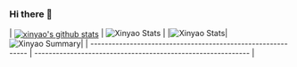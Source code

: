 ### Hi there 👋

<!--
**mango2630/mango2630** is a ✨ _special_ ✨ repository because its `README.md` (this file) appears on your GitHub profile.

Here are some ideas to get you started:

- 🔭 I’m currently working on ...
- 🌱 I’m currently learning ...
- 👯 I’m looking to collaborate on ...
- 🤔 I’m looking for help with ...
- 💬 Ask me about ...
- 📫 How to reach me: ...
- 😄 Pronouns: ...
- ⚡ Fun fact: ...
-->
| <a href="https://github.com/liuxinyao1/github-readme-stats"><img align="center" src="https://github-readme-stats.vercel.app/api?username=liuxinyao1&show_icons=true&include_all_commits=true&theme=buefy&hide_border=true" alt="xinyao's github stats" /></a> | ![Xinyao Stats](https://github-profile-summary-cards.vercel.app/api/cards/most-commit-language?username=liuxinyao1&theme=solarized_dark) |
|![Xinyao Stats](https://github-profile-summary-cards.vercel.app/api/cards/repos-per-language?username=liuxinyao1&theme=solarized_dark)|![Xinyao Summary](https://github-profile-summary-cards.vercel.app/api/cards/profile-details?username=liuxinyao1&theme=solarized_dark)|
| ------------------------------------------------------------ | ------------------------------------------------------------ |
